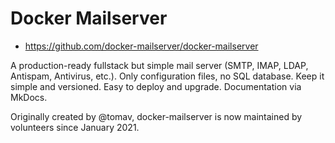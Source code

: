 # Docker Mailserver

- https://github.com/docker-mailserver/docker-mailserver

A production-ready fullstack but simple mail server (SMTP, IMAP, LDAP, Antispam, Antivirus, etc.). Only configuration files, no SQL database. Keep it simple and versioned. Easy to deploy and upgrade. Documentation via MkDocs.

Originally created by @tomav, docker-mailserver is now maintained by volunteers since January 2021.